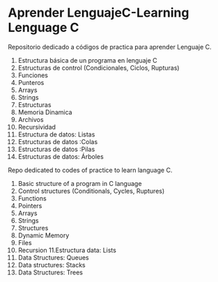 # Aprender LenguajeC-Learning Lenguage C
Repositorio dedicado a códigos de practica para aprender Lenguaje C.

1. Estructura básica de un programa en lenguaje C
2. Estructuras de control (Condicionales, Ciclos, Rupturas)
3. Funciones
4. Punteros
5. Arrays
6. Strings
7. Estructuras
8. Memoria Dinamica
9. Archivos
10. Recursividad
11. Estructura de datos: Listas
12. Estructuras de datos :Colas
13. Estructuras de datos :Pilas
14. Estructuras de datos: Árboles

Repo dedicated to codes of practice to learn language C.

1. Basic structure of a program in C language
2. Control structures (Conditionals, Cycles, Ruptures)
3. Functions
4. Pointers
5. Arrays
6. Strings
7. Structures
8. Dynamic Memory
9. Files
10. Recursion
11.Estructura data: Lists
12. Data Structures: Queues
13. Data structures: Stacks
14. Data Structures: Trees
